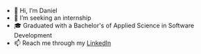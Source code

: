 - 👋 Hi, I’m Daniel
- 👀 I’m seeking an internship
- 🎓 Graduated with a Bachelor's of Applied Science in Software Development
- 📫 Reach me through my [LinkedIn](https://www.linkedin.com/in/daniel-svirida/)
